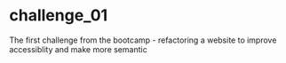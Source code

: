 # challenge_01
The first challenge from the bootcamp - refactoring a website to improve accessiblity and make more semantic
